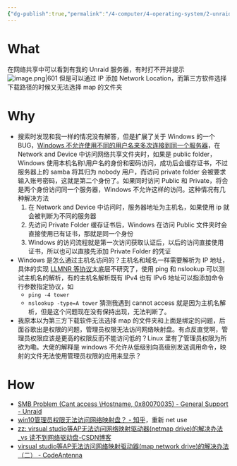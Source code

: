 ```yaml
---
{"dg-publish":true,"permalink":"/4-computer/4-operating-system/2-unraid/windows-vm-network-file-share/","tags":["Issue","Windows"]}
---
```


# What
在网络共享中可以看到有我的 Unraid 服务器，有时打不开并提示 ![image.png|601](https://lsky.lzism.top:8167/i/2023/12/27/202312271256506.webp)
但是可以通过 IP 添加 Network Location，而第三方软件选择下载路径的时候又无法选择 map 的文件夹
# Why
- 搜索时发现和我一样的情况没有解答，但是扩展了关于 Windows 的一个 BUG，[Windows 不允许使用不同的用户名来多次连接到同一个服务器](https://post.smzdm.com/p/a7dmllm9/)，在 Network and Device 中访问网络共享文件夹时，如果是 public folder， Windows 使用本机名称\\用户名的身份和密码访问，成功后会缓存证书，不过服务器上的 samba 将其归为 nobody 用户，而访问 private folder 会被要求输入账号密码，这就是第二个身份了。如果同时访问 Public 和 Private，将会是两个身份访问同一个服务器，Windows 不允许这样的访问。这种情况有几种解决方法
	1. 在 Network and Device 中访问时，服务器地址为主机名，如果使用 ip 就会被判断为不同的服务器
	2. 先访问 Private Folder 缓存证书后，Windows 在访问 Public 文件夹时会直接使用已有证书，那就是同一个身份
	3. Windows 的访问流程就是第一次访问获取认证后，以后的访问直接使用证书，所以也可以直接先添加 Private Folder 的凭证
- Windows 是怎么通过主机名访问的？主机名和域名一样需要解析为 IP 地址，具体的实现 [LLMNR 等协议](https://www.cnblogs.com/real-bert/p/15852377.html)太底层不研究了，使用 ping 和 nslookup 可以测试主机名的解析，有的主机名解析既有 IPv4 也有 IPv6 地址可以指添加命令行参数指定协议，如
	- `ping -4 tower`
	- `nslookup -type=A tower`
	猜测我遇到 cannot access 就是因为主机名解析，但是这个问题现在没有保持出现，无法判断了。
- 我原本以为第三方下载软件无法选择 map 的文件夹和上面是绑定的问题，后面谷歌出是权限的问题，管理员权限无法访问网络映射盘。有点反直觉啊，管理员权限应该是更高的权限反而不能访问低的？Linux 里有了管理员权限为所欲为嘞。大佬的解释是 windows 不允许从低级别向高级别发送调用命令，映射的文件无法使用管理员权限的应用来显示？
# How
- [SMB Problem (Cant access \\Hostname, 0x80070035) - General Support - Unraid](https://forums.unraid.net/topic/50911-smb-problem-cant-access-hostname-0x80070035/) 
- [win10管理员权限无法访问网络映射盘？ - 知乎](https://www.zhihu.com/question/48282477)，重新 net use
- [zz: virsual studio等AP无法访问网络映射驱动器(netmap drive)的解决办法\_vs 读不到网络驱动盘-CSDN博客](https://blog.csdn.net/jtujtujtu/article/details/51122303)
- [virsual studio等AP无法访问网络映射驱动器(map network drive)的解决办法（二） - CodeAntenna](https://codeantenna.com/a/lptzKdQLWr)